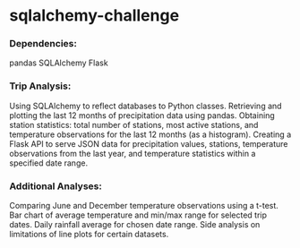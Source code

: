 # sqlalchemy-challenge


### Dependencies:

pandas
SQLAlchemy
Flask

### Trip Analysis:

Using SQLAlchemy to reflect databases to Python classes.
Retrieving and plotting the last 12 months of precipitation data using pandas.
Obtaining station statistics: total number of stations, most active stations, and temperature observations for the last 12 months (as a histogram).
Creating a Flask API to serve JSON data for precipitation values, stations, temperature observations from the last year, and temperature statistics within a specified date range.

### Additional Analyses:

Comparing June and December temperature observations using a t-test.
Bar chart of average temperature and min/max range for selected trip dates.
Daily rainfall average for chosen date range.
Side analysis on limitations of line plots for certain datasets.

